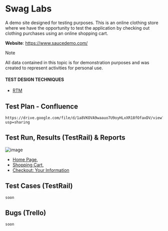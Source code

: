 # Swag Labs
A demo site designed for testing purposes. This is an online clothing store where we have the opportunity to test the application by checking out clothing purchases using an online shopping cart. 

**Website**: https://www.saucedemo.com/

> [!NOTE]
> All data contained in this topic is for demonstration purposes and was created to represent activities for personal use.

#### TEST DESIGN TECHNIQUES
- [RTM](https://docs.google.com/spreadsheets/d/1DLl18NJ2HJ2suqBxr2izBmp6rWJTReRF9p1OsJ1bU0I)

## Test Plan - Confluence
```
https://drive.google.com/file/d/1a8VKOVA9waauo7U9oyHLxXR18fOfaxDV/view?usp=sharing
```

## Test Run, Results (TestRail) & Reports
![image](https://github.com/user-attachments/assets/b9307bb8-378d-4983-9811-7f88a534390f)

- [Home Page](https://github.com/user-attachments/assets/1a4b5163-7994-4086-a769-3c31577d9feb),
- [Shopping Cart](https://github.com/user-attachments/assets/1b6760d3-084f-44fc-ad63-2da8796560d5),
- [Checkout: Your Information](https://github.com/user-attachments/assets/7004d402-90c9-4974-8c03-4db1a75db596)

## Test Cases (TestRail)
```
soon
```

## Bugs (Trello)
```
soon
```
